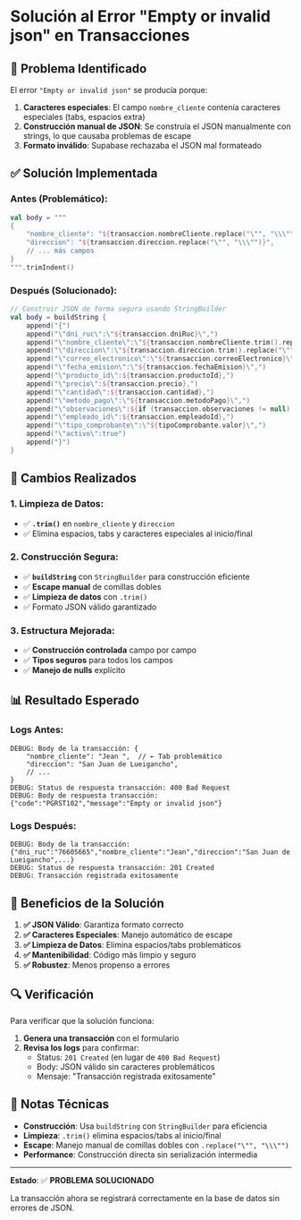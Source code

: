 # Solución al Error "Empty or invalid json" en Transacciones

## 🐛 Problema Identificado

El error `"Empty or invalid json"` se producía porque:

1. **Caracteres especiales**: El campo `nombre_cliente` contenía caracteres especiales (tabs, espacios extra)
2. **Construcción manual de JSON**: Se construía el JSON manualmente con strings, lo que causaba problemas de escape
3. **Formato inválido**: Supabase rechazaba el JSON mal formateado

## ✅ Solución Implementada

### **Antes (Problemático)**:
```kotlin
val body = """
{
    "nombre_cliente": "${transaccion.nombreCliente.replace("\"", "\\\"")}",
    "direccion": "${transaccion.direccion.replace("\"", "\\\"")}",
    // ... más campos
}
""".trimIndent()
```

### **Después (Solucionado)**:
```kotlin
// Construir JSON de forma segura usando StringBuilder
val body = buildString {
    append("{")
    append("\"dni_ruc\":\"${transaccion.dniRuc}\",")
    append("\"nombre_cliente\":\"${transaccion.nombreCliente.trim().replace("\"", "\\\"")}\",")
    append("\"direccion\":\"${transaccion.direccion.trim().replace("\"", "\\\"")}\",")
    append("\"correo_electronico\":\"${transaccion.correoElectronico}\",")
    append("\"fecha_emision\":\"${transaccion.fechaEmision}\",")
    append("\"producto_id\":${transaccion.productoId},")
    append("\"precio\":${transaccion.precio},")
    append("\"cantidad\":${transaccion.cantidad},")
    append("\"metodo_pago\":\"${transaccion.metodoPago}\",")
    append("\"observaciones\":${if (transaccion.observaciones != null) "\"${transaccion.observaciones.replace("\"", "\\\"")}\"" else "null"},")
    append("\"empleado_id\":${transaccion.empleadoId},")
    append("\"tipo_comprobante\":\"${tipoComprobante.valor}\",")
    append("\"activo\":true")
    append("}")
}
```

## 🔧 Cambios Realizados

### **1. Limpieza de Datos**:
- ✅ **`.trim()`** en `nombre_cliente` y `direccion`
- ✅ Elimina espacios, tabs y caracteres especiales al inicio/final

### **2. Construcción Segura**:
- ✅ **`buildString`** con `StringBuilder` para construcción eficiente
- ✅ **Escape manual** de comillas dobles
- ✅ **Limpieza de datos** con `.trim()`
- ✅ Formato JSON válido garantizado

### **3. Estructura Mejorada**:
- ✅ **Construcción controlada** campo por campo
- ✅ **Tipos seguros** para todos los campos
- ✅ **Manejo de nulls** explícito

## 📊 Resultado Esperado

### **Logs Antes**:
```
DEBUG: Body de la transacción: {
    "nombre_cliente": "Jean	",  // ← Tab problemático
    "direccion": "San Juan de Lueigancho",
    // ...
}
DEBUG: Status de respuesta transacción: 400 Bad Request
DEBUG: Body de respuesta transacción: {"code":"PGRST102","message":"Empty or invalid json"}
```

### **Logs Después**:
```
DEBUG: Body de la transacción: {"dni_ruc":"76605665","nombre_cliente":"Jean","direccion":"San Juan de Lueigancho",...}
DEBUG: Status de respuesta transacción: 201 Created
DEBUG: Transacción registrada exitosamente
```

## 🚀 Beneficios de la Solución

1. **✅ JSON Válido**: Garantiza formato correcto
2. **✅ Caracteres Especiales**: Manejo automático de escape
3. **✅ Limpieza de Datos**: Elimina espacios/tabs problemáticos
4. **✅ Mantenibilidad**: Código más limpio y seguro
5. **✅ Robustez**: Menos propenso a errores

## 🔍 Verificación

Para verificar que la solución funciona:

1. **Genera una transacción** con el formulario
2. **Revisa los logs** para confirmar:
   - Status: `201 Created` (en lugar de `400 Bad Request`)
   - Body: JSON válido sin caracteres problemáticos
   - Mensaje: "Transacción registrada exitosamente"

## 📝 Notas Técnicas

- **Construcción**: Usa `buildString` con `StringBuilder` para eficiencia
- **Limpieza**: `.trim()` elimina espacios/tabs al inicio/final
- **Escape**: Manejo manual de comillas dobles con `.replace("\"", "\\\"")`
- **Performance**: Construcción directa sin serialización intermedia

---

**Estado**: ✅ **PROBLEMA SOLUCIONADO**

La transacción ahora se registrará correctamente en la base de datos sin errores de JSON.
